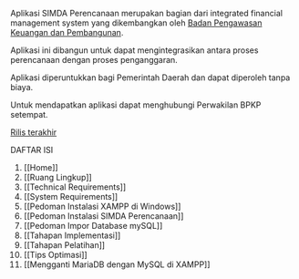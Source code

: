 Aplikasi SIMDA Perencanaan merupakan bagian dari integrated financial management system yang dikembangkan oleh [Badan Pengawasan Keuangan dan Pembangunan](www.bpkp.go.id).

Aplikasi ini dibangun untuk dapat mengintegrasikan antara proses perencanaan dengan proses penganggaran.

Aplikasi diperuntukkan bagi Pemerintah Daerah dan dapat diperoleh tanpa biaya.

Untuk mendapatkan aplikasi dapat menghubungi Perwakilan BPKP setempat.

[Rilis terakhir](http://github.com/simda-id/simcan/releases)

DAFTAR ISI

1. [[Home]]
2. [[Ruang Lingkup]]
3. [[Technical Requirements]]
4. [[System Requirements]]
5. [[Pedoman Instalasi XAMPP di Windows]]
6. [[Pedoman Instalasi SIMDA Perencanaan]]
7. [[Pedoman Impor Database mySQL]]
8. [[Tahapan Implementasi]]
9. [[Tahapan Pelatihan]]
10. [[Tips Optimasi]]
11. [[Mengganti MariaDB dengan MySQL di XAMPP]]
